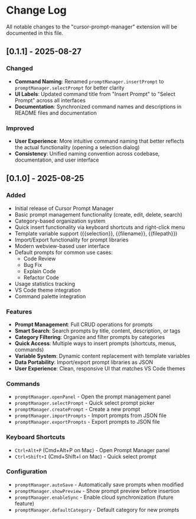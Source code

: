 # Change Log

All notable changes to the "cursor-prompt-manager" extension will be documented in this file.

## [0.1.1] - 2025-08-27

### Changed
- **Command Naming**: Renamed `promptManager.insertPrompt` to `promptManager.selectPrompt` for better clarity
- **UI Labels**: Updated command title from "Insert Prompt" to "Select Prompt" across all interfaces
- **Documentation**: Synchronized command names and descriptions in README files and documentation

### Improved
- **User Experience**: More intuitive command naming that better reflects the actual functionality (opening a selection dialog)
- **Consistency**: Unified naming convention across codebase, documentation, and user interface

## [0.1.0] - 2025-08-25

### Added
- Initial release of Cursor Prompt Manager
- Basic prompt management functionality (create, edit, delete, search)
- Category-based organization system
- Quick insert functionality via keyboard shortcuts and right-click menu
- Template variable support ({{selection}}, {{filename}}, {{filepath}})
- Import/Export functionality for prompt libraries
- Modern webview-based user interface
- Default prompts for common use cases:
  - Code Review
  - Bug Fix
  - Explain Code
  - Refactor Code
- Usage statistics tracking
- VS Code theme integration
- Command palette integration

### Features
- **Prompt Management**: Full CRUD operations for prompts
- **Smart Search**: Search prompts by title, content, description, or tags
- **Category Filtering**: Organize and filter prompts by categories
- **Quick Access**: Multiple ways to insert prompts (shortcuts, menus, commands)
- **Variable System**: Dynamic content replacement with template variables
- **Data Portability**: Import/export prompt libraries as JSON
- **User Experience**: Clean, responsive UI that matches VS Code themes

### Commands
- `promptManager.openPanel` - Open the prompt management panel
- `promptManager.selectPrompt` - Quick select prompt picker
- `promptManager.createPrompt` - Create a new prompt
- `promptManager.importPrompts` - Import prompts from JSON file
- `promptManager.exportPrompts` - Export prompts to JSON file

### Keyboard Shortcuts
- `Ctrl+Alt+P` (Cmd+Alt+P on Mac) - Open Prompt Manager panel
- `Ctrl+Shift+I` (Cmd+Shift+I on Mac) - Quick select prompt

### Configuration
- `promptManager.autoSave` - Automatically save prompts when modified
- `promptManager.showPreview` - Show prompt preview before insertion
- `promptManager.enableSync` - Enable cloud synchronization (future feature)
- `promptManager.defaultCategory` - Default category for new prompts
